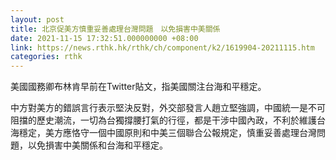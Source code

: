 ```yaml
---
layout: post
title: 北京促美方慎重妥善處理台灣問題　以免損害中美關係
date: 2021-11-15 17:32:51.000000000 +08:00
link: https://news.rthk.hk/rthk/ch/component/k2/1619904-20211115.htm
categories: rthk
---
```


美國國務卿布林肯早前在Twitter貼文，指美國關注台海和平穩定。

中方對美方的錯誤言行表示堅決反對，外交部發言人趙立堅強調，中國統一是不可阻擋的歷史潮流，一切為台獨撐腰打氣的行徑，都是干涉中國內政，不利於維護台海穩定，美方應恪守一個中國原則和中美三個聯合公報規定，慎重妥善處理台灣問題，以免損害中美關係和台海和平穩定。
